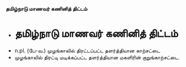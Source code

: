 **தமிழ்நாடு மாணவர் கணினித் திட்டம்**
- # தமிழ்நாடு மாணவர் கணினித் திட்டம்
- n.pl. (பே-வ.) முழங்காலில் திரட்டப்பட்ட தளர்த்தியான காற்சட்டை
- முழங்காலில் திரட்டி மடிக்கப்பட்ட தளர்த்தியான மகளிரின் குறுங்காற்சட்டை.

